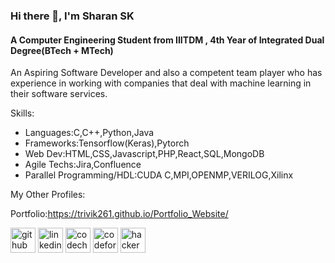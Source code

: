 ### Hi there 👋, I'm Sharan SK
#### A Computer Engineering Student from IIITDM , 4th Year of Integrated Dual Degree(BTech + MTech)
An Aspiring Software Developer and also a competent team player who has experience in working with companies that deal with machine learning in their software services.

Skills: 
- Languages:C,C++,Python,Java
- Frameworks:Tensorflow(Keras),Pytorch
- Web Dev:HTML,CSS,Javascript,PHP,React,SQL,MongoDB
- Agile Techs:Jira,Confluence
- Parallel Programming/HDL:CUDA C,MPI,OPENMP,VERILOG,Xilinx


My Other Profiles:

Portfolio:https://trivik261.github.io/Portfolio_Website/

[<img src='https://cdn.jsdelivr.net/npm/simple-icons@3.0.1/icons/github.svg' alt='github' height='40'>](https://github.com/trivik261)  [<img src='https://cdn.jsdelivr.net/npm/simple-icons@3.0.1/icons/linkedin.svg' alt='linkedin' height='40'>](https://www.linkedin.com/in/https://www.linkedin.com/in/sharan-sk//)  [<img src='https://cdn.jsdelivr.net/npm/simple-icons@3.0.1/icons/codechef.svg' alt='codechef' height='40'>](https://www.codechef.com/users/sharan261)  [<img src='https://cdn.jsdelivr.net/npm/simple-icons@3.0.1/icons/codeforces.svg' alt='codeforces' height='40'>](https://codeforces.com/profile/Sharan261)  [<img src='https://cdn.jsdelivr.net/npm/simple-icons@3.0.1/icons/hackerearth.svg' alt='hackerearth' height='40'>](https://www.hackerearth.com/@sharansk18)  

